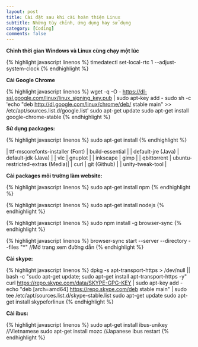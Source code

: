 ```yaml
---
layout: post
title: Cài đặt sau khi cài hoàn thiện Linux
subtitle: Những tùy chỉnh, ứng dụng hay sử dụng
category: [Coding]
comments: false
---
```


**Chỉnh thời gian Windows và Linux cùng chạy một lúc**

{% highlight javascript linenos %}
timedatectl set-local-rtc 1 --adjust-system-clock
{% endhighlight %}


**Cài Google Chrome**

{% highlight javascript linenos %}
wget -q -O - https://dl-ssl.google.com/linux/linux_signing_key.pub | sudo apt-key add -
sudo sh -c 'echo "deb http://dl.google.com/linux/chrome/deb/ stable main" >> /etc/apt/sources.list.d/google.list'
sudo apt-get update
sudo apt-get install google-chrome-stable
{% endhighlight %}


**Sử dụng packages:**

{% highlight javascript linenos %}
sudo apt-get install <package>
{% endhighlight %}

| ttf-mscorefonts-installer (Font)	 | build-essential | 
| default-jre (Java)	 | default-jdk (Java) | 
| vlc | gnuplot |
| inkscape | gimp | 
| qbittorrent | ubuntu-restricted-extras (Media)|
| curl | git (Github) |
| unity-tweak-tool	|

**Cài packages môi trường làm website:**

{% highlight javascript linenos %}
sudo apt-get install npm 
{% endhighlight %}

{% highlight javascript linenos %}
sudo apt-get install nodejs 
{% endhighlight %}

{% highlight javascript linenos %}
sudo npm install -g browser-sync 
{% endhighlight %}

{% highlight javascript linenos %}
browser-sync start --server --directory --files "*"   //Mở trang xem đường dẫn 
{% endhighlight %}

**Cài skype:**

{% highlight javascript linenos %}
dpkg -s apt-transport-https > /dev/null || bash -c "sudo apt-get update; sudo apt-get install apt-transport-https -y"
curl https://repo.skype.com/data/SKYPE-GPG-KEY | sudo apt-key add -
echo "deb [arch=amd64] https://repo.skype.com/deb stable main" | sudo tee /etc/apt/sources.list.d/skype-stable.list
sudo apt-get update
sudo apt-get install skypeforlinux
{% endhighlight %}

**Cài ibus:**

{% highlight javascript linenos %}
sudo apt-get install ibus-unikey    //Vietnamese
sudo apt-get install mozc           //Japanese
ibus restart
{% endhighlight %}
